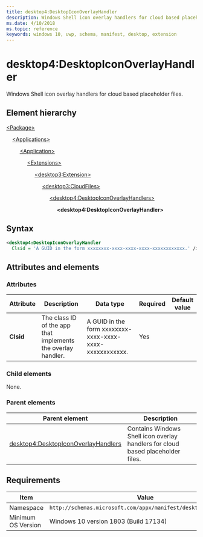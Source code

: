 ```yaml
---
title: desktop4:DesktopIconOverlayHandler
description: Windows Shell icon overlay handlers for cloud based placeholder files. 
ms.date: 4/10/2018
ms.topic: reference
keywords: windows 10, uwp, schema, manifest, desktop, extension 
---
```


# desktop4:DesktopIconOverlayHandler

Windows Shell icon overlay handlers for cloud based placeholder files.

## Element hierarchy

[\<Package\>](element-package.md)

&nbsp;&nbsp;&nbsp;&nbsp;[\<Applications\>](element-applications.md)

&nbsp;&nbsp;&nbsp;&nbsp; &nbsp;&nbsp;&nbsp;&nbsp;[\<Application\>](element-application.md)

&nbsp;&nbsp;&nbsp;&nbsp; &nbsp;&nbsp;&nbsp;&nbsp; &nbsp;&nbsp;&nbsp;&nbsp;[\<Extensions\>](element-1-extensions.md)

&nbsp;&nbsp;&nbsp;&nbsp; &nbsp;&nbsp;&nbsp;&nbsp; &nbsp;&nbsp;&nbsp;&nbsp; &nbsp;&nbsp;&nbsp;&nbsp;[\<desktop3:Extension\>](element-desktop3-extension.md)

&nbsp;&nbsp;&nbsp;&nbsp; &nbsp;&nbsp;&nbsp;&nbsp; &nbsp;&nbsp;&nbsp;&nbsp; &nbsp;&nbsp;&nbsp;&nbsp; &nbsp;&nbsp;&nbsp;&nbsp;[\<desktop3:CloudFiles\>](element-desktop3-cloudfiles.md)

&nbsp;&nbsp;&nbsp;&nbsp; &nbsp;&nbsp;&nbsp;&nbsp; &nbsp;&nbsp;&nbsp;&nbsp; &nbsp;&nbsp;&nbsp;&nbsp; &nbsp;&nbsp;&nbsp;&nbsp; &nbsp;&nbsp;&nbsp;&nbsp;[\<desktop4:DesktopIconOverlayHandlers\>](element-desktop4-desktopiconoverlayhandlers.md)

&nbsp;&nbsp;&nbsp;&nbsp; &nbsp;&nbsp;&nbsp;&nbsp; &nbsp;&nbsp;&nbsp;&nbsp; &nbsp;&nbsp;&nbsp;&nbsp; &nbsp;&nbsp;&nbsp;&nbsp; &nbsp;&nbsp;&nbsp;&nbsp; &nbsp;&nbsp;&nbsp;&nbsp;**\<desktop4:DesktopIconOverlayHandler\>**

## Syntax

```xml
<desktop4:DesktopIconOverlayHandler
  Clsid = 'A GUID in the form xxxxxxxx-xxxx-xxxx-xxxx-xxxxxxxxxxxx.' />
```

## Attributes and elements

### Attributes

| Attribute | Description | Data type | Required | Default value |
|-|-|-|-|-|
| **Clsid** | The class ID of the app that implements the overlay handler. | A GUID in the form xxxxxxxx-xxxx-xxxx-xxxx-xxxxxxxxxxxx. | Yes |  |

### Child elements

None.

### Parent elements

| Parent element | Description |
|-|-|
| [desktop4:DesktopIconOverlayHandlers](element-desktop4-desktopiconoverlayhandlers.md) | Contains Windows Shell icon overlay handlers for cloud based placeholder files. |

## Requirements

| Item  | Value  |
|--|--|
| Namespace | `http://schemas.microsoft.com/appx/manifest/desktop/windows10/4` |
| Minimum OS Version | Windows 10 version 1803 (Build 17134) |
